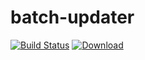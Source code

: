 
batch-updater
====
[![Build Status](https://travis-ci.org/hmrc/batch-updater.svg?branch=master)](https://travis-ci.org/hmrc/batch-updater) [ ![Download](https://api.bintray.com/packages/hmrc/releases/batch-updater/images/download.svg) ](https://bintray.com/hmrc/releases/batch-updater/_latestVersion)
